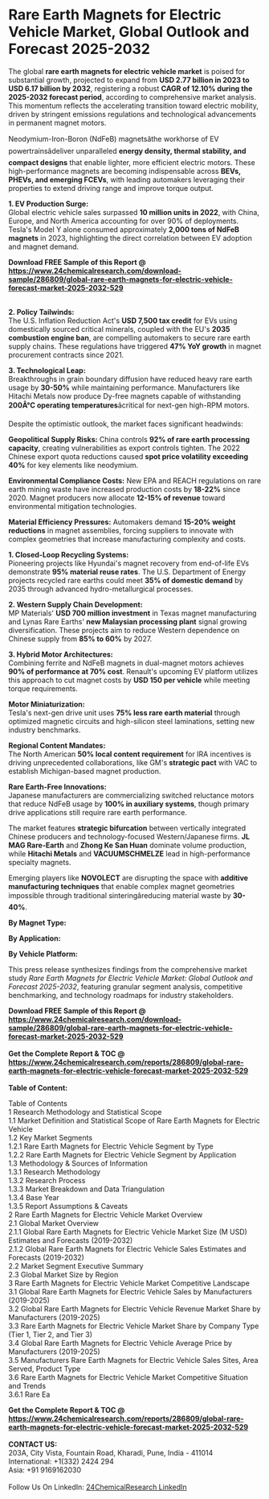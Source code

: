 <h1>Rare Earth Magnets for Electric Vehicle Market, Global Outlook and Forecast 2025-2032</h1><p>The global <strong>rare earth magnets for electric vehicle market</strong> is poised for substantial growth, projected to expand from <strong>USD 2.77 billion in 2023 to USD 6.17 billion by 2032</strong>, registering a robust <strong>CAGR of 12.10% during the 2025-2032 forecast period</strong>, according to comprehensive market analysis. This momentum reflects the accelerating transition toward electric mobility, driven by stringent emissions regulations and technological advancements in permanent magnet motors.</p><p>Neodymium-Iron-Boron (NdFeB) magnetsâthe workhorse of EV powertrainsâdeliver unparalleled <strong>energy density, thermal stability, and compact designs</strong> that enable lighter, more efficient electric motors. These high-performance magnets are becoming indispensable across <strong>BEVs, PHEVs, and emerging FCEVs</strong>, with leading automakers leveraging their properties to extend driving range and improve torque output.</p><p><strong>1. EV Production Surge:</strong><br>
Global electric vehicle sales surpassed <strong>10 million units in 2022</strong>, with China, Europe, and North America accounting for over 90% of deployments. Tesla's Model Y alone consumed approximately <strong>2,000 tons of NdFeB magnets</strong> in 2023, highlighting the direct correlation between EV adoption and magnet demand.</p><div><b>Download FREE Sample of this Report @ 
            <a href="https://www.24chemicalresearch.com/download-sample/286809/global-rare-earth-magnets-for-electric-vehicle-forecast-market-2025-2032-529">
            https://www.24chemicalresearch.com/download-sample/286809/global-rare-earth-magnets-for-electric-vehicle-forecast-market-2025-2032-529</a></b></div><br><p><strong>2. Policy Tailwinds:</strong><br>
The U.S. Inflation Reduction Act's <strong>USD 7,500 tax credit</strong> for EVs using domestically sourced critical minerals, coupled with the EU's <strong>2035 combustion engine ban</strong>, are compelling automakers to secure rare earth supply chains. These regulations have triggered <strong>47% YoY growth</strong> in magnet procurement contracts since 2021.</p><p><strong>3. Technological Leap:</strong><br>
Breakthroughs in grain boundary diffusion have reduced heavy rare earth usage by <strong>30-50%</strong> while maintaining performance. Manufacturers like Hitachi Metals now produce Dy-free magnets capable of withstanding <strong>200Â°C operating temperatures</strong>âcritical for next-gen high-RPM motors.</p><p>Despite the optimistic outlook, the market faces significant headwinds:</p><p><strong>Geopolitical Supply Risks:</strong> China controls <strong>92% of rare earth processing capacity</strong>, creating vulnerabilities as export controls tighten. The 2022 Chinese export quota reductions caused <strong>spot price volatility exceeding 40%</strong> for key elements like neodymium.</p><p><strong>Environmental Compliance Costs:</strong> New EPA and REACH regulations on rare earth mining waste have increased production costs by <strong>18-22%</strong> since 2020. Magnet producers now allocate <strong>12-15% of revenue</strong> toward environmental mitigation technologies.</p><p><strong>Material Efficiency Pressures:</strong> Automakers demand <strong>15-20% weight reductions</strong> in magnet assemblies, forcing suppliers to innovate with complex geometries that increase manufacturing complexity and costs.</p><p><strong>1. Closed-Loop Recycling Systems:</strong><br>
Pioneering projects like Hyundai's magnet recovery from end-of-life EVs demonstrate <strong>95% material reuse rates</strong>. The U.S. Department of Energy projects recycled rare earths could meet <strong>35% of domestic demand</strong> by 2035 through advanced hydro-metallurgical processes.</p><p><strong>2. Western Supply Chain Development:</strong><br>
MP Materials' <strong>USD 700 million investment</strong> in Texas magnet manufacturing and Lynas Rare Earths' <strong>new Malaysian processing plant</strong> signal growing diversification. These projects aim to reduce Western dependence on Chinese supply from <strong>85% to 60%</strong> by 2027.</p><p><strong>3. Hybrid Motor Architectures:</strong><br>
Combining ferrite and NdFeB magnets in dual-magnet motors achieves <strong>90% of performance at 70% cost</strong>. Renault's upcoming EV platform utilizes this approach to cut magnet costs by <strong>USD 150 per vehicle</strong> while meeting torque requirements.</p><p><strong>Motor Miniaturization:</strong><br>
	Tesla's next-gen drive unit uses <strong>75% less rare earth material</strong> through optimized magnetic circuits and high-silicon steel laminations, setting new industry benchmarks.</p><p><strong>Regional Content Mandates:</strong><br>
	The North American <strong>50% local content requirement</strong> for IRA incentives is driving unprecedented collaborations, like GM's <strong>strategic pact</strong> with VAC to establish Michigan-based magnet production.</p><p><strong>Rare Earth-Free Innovations:</strong><br>
	Japanese manufacturers are commercializing switched reluctance motors that reduce NdFeB usage by <strong>100% in auxiliary systems</strong>, though primary drive applications still require rare earth performance.</p><p>The market features <strong>strategic bifurcation</strong> between vertically integrated Chinese producers and technology-focused Western/Japanese firms. <strong>JL MAG Rare-Earth</strong> and <strong>Zhong Ke San Huan</strong> dominate volume production, while <strong>Hitachi Metals</strong> and <strong>VACUUMSCHMELZE</strong> lead in high-performance specialty magnets.</p><p>Emerging players like <strong>NOVOLECT</strong> are disrupting the space with <strong>additive manufacturing techniques</strong> that enable complex magnet geometries impossible through traditional sinteringâreducing material waste by <strong>30-40%</strong>.</p><p><strong>By Magnet Type:</strong></p><p><strong>By Application:</strong></p><p><strong>By Vehicle Platform:</strong></p><p>This press release synthesizes findings from the comprehensive market study <em>Rare Earth Magnets for Electric Vehicle Market: Global Outlook and Forecast 2025-2032</em>, featuring granular segment analysis, competitive benchmarking, and technology roadmaps for industry stakeholders.</p><div><b>Download FREE Sample of this Report @ 
            <a href="https://www.24chemicalresearch.com/download-sample/286809/global-rare-earth-magnets-for-electric-vehicle-forecast-market-2025-2032-529">
            https://www.24chemicalresearch.com/download-sample/286809/global-rare-earth-magnets-for-electric-vehicle-forecast-market-2025-2032-529</a></b></div><br><div><b>Get the Complete Report & TOC @ 
            <a href="https://www.24chemicalresearch.com/reports/286809/global-rare-earth-magnets-for-electric-vehicle-forecast-market-2025-2032-529">
            https://www.24chemicalresearch.com/reports/286809/global-rare-earth-magnets-for-electric-vehicle-forecast-market-2025-2032-529</a></b></div><br>
            <b>Table of Content:</b><p>Table of Contents<br />
1 Research Methodology and Statistical Scope<br />
1.1 Market Definition and Statistical Scope of Rare Earth Magnets for Electric Vehicle<br />
1.2 Key Market Segments<br />
1.2.1 Rare Earth Magnets for Electric Vehicle Segment by Type<br />
1.2.2 Rare Earth Magnets for Electric Vehicle Segment by Application<br />
1.3 Methodology & Sources of Information<br />
1.3.1 Research Methodology<br />
1.3.2 Research Process<br />
1.3.3 Market Breakdown and Data Triangulation<br />
1.3.4 Base Year<br />
1.3.5 Report Assumptions & Caveats<br />
2 Rare Earth Magnets for Electric Vehicle Market Overview<br />
2.1 Global Market Overview<br />
2.1.1 Global Rare Earth Magnets for Electric Vehicle Market Size (M USD) Estimates and Forecasts (2019-2032)<br />
2.1.2 Global Rare Earth Magnets for Electric Vehicle Sales Estimates and Forecasts (2019-2032)<br />
2.2 Market Segment Executive Summary<br />
2.3 Global Market Size by Region<br />
3 Rare Earth Magnets for Electric Vehicle Market Competitive Landscape<br />
3.1 Global Rare Earth Magnets for Electric Vehicle Sales by Manufacturers (2019-2025)<br />
3.2 Global Rare Earth Magnets for Electric Vehicle Revenue Market Share by Manufacturers (2019-2025)<br />
3.3 Rare Earth Magnets for Electric Vehicle Market Share by Company Type (Tier 1, Tier 2, and Tier 3)<br />
3.4 Global Rare Earth Magnets for Electric Vehicle Average Price by Manufacturers (2019-2025)<br />
3.5 Manufacturers Rare Earth Magnets for Electric Vehicle Sales Sites, Area Served, Product Type<br />
3.6 Rare Earth Magnets for Electric Vehicle Market Competitive Situation and Trends<br />
3.6.1 Rare Ea</p><div><b>Get the Complete Report & TOC @ 
            <a href="https://www.24chemicalresearch.com/reports/286809/global-rare-earth-magnets-for-electric-vehicle-forecast-market-2025-2032-529">
            https://www.24chemicalresearch.com/reports/286809/global-rare-earth-magnets-for-electric-vehicle-forecast-market-2025-2032-529</a></b></div><br><b>CONTACT US:</b><br>
            203A, City Vista, Fountain Road, Kharadi, Pune, India - 411014<br>
            International: +1(332) 2424 294<br>
            Asia: +91 9169162030 <br><br>
            Follow Us On LinkedIn: <a href="https://www.linkedin.com/company/24chemicalresearch/">24ChemicalResearch LinkedIn</a>